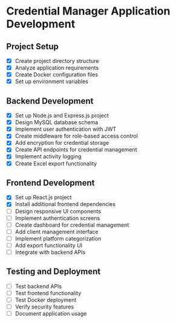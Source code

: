 # Credential Manager Application Development

## Project Setup
- [x] Create project directory structure
- [x] Analyze application requirements
- [x] Create Docker configuration files
- [x] Set up environment variables

## Backend Development
- [x] Set up Node.js and Express.js project
- [x] Design MySQL database schema
- [x] Implement user authentication with JWT
- [x] Create middleware for role-based access control
- [x] Add encryption for credential storage
- [x] Create API endpoints for credential management
- [x] Implement activity logging
- [x] Create Excel export functionality

## Frontend Development
- [x] Set up React.js project
- [x] Install additional frontend dependencies
- [ ] Design responsive UI components
- [ ] Implement authentication screens
- [ ] Create dashboard for credential management
- [ ] Add client management interface
- [ ] Implement platform categorization
- [ ] Add export functionality UI
- [ ] Integrate with backend APIs

## Testing and Deployment
- [ ] Test backend APIs
- [ ] Test frontend functionality
- [ ] Test Docker deployment
- [ ] Verify security features
- [ ] Document application usage
